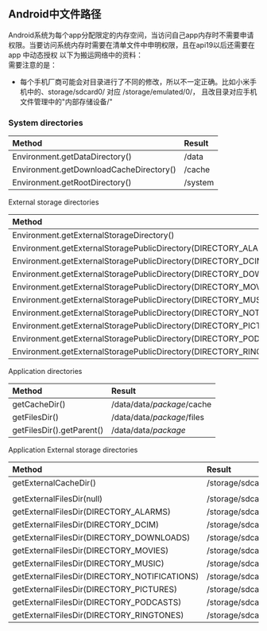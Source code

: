 ## Android中文件路径
Android系统为每个app分配限定的内存空间，当访问自己app内存时不需要申请权限。当要访问系统内存时需要在清单文件中申明权限，且在api19以后还需要在app
中动态授权
以下为搬运网络中的资料：   
需要注意的是：
- 每个手机厂商可能会对目录进行了不同的修改，所以不一定正确。比如小米手机中的、storage/sdcard0/ 对应 /storage/emulated/0/，
且改目录对应手机文件管理中的"内部存储设备/"
### System directories

| Method | Result |
|:-----------|:------------|
| Environment.getDataDirectory() | /data |
| Environment.getDownloadCacheDirectory() | /cache | 
| Environment.getRootDirectory() | /system | 

External storage directories

| Method | Result |
|:-----------|:------------|
| Environment.getExternalStorageDirectory() | /storage/sdcard0 | 
| Environment.getExternalStoragePublicDirectory(DIRECTORY_ALARMS) | /storage/sdcard0/Alarms | 
| Environment.getExternalStoragePublicDirectory(DIRECTORY_DCIM) | /storage/sdcard0/DCIM | 
| Environment.getExternalStoragePublicDirectory(DIRECTORY_DOWNLOADS) | /storage/sdcard0/Download | 
| Environment.getExternalStoragePublicDirectory(DIRECTORY_MOVIES) | /storage/sdcard0/Movies | 
| Environment.getExternalStoragePublicDirectory(DIRECTORY_MUSIC) | /storage/sdcard0/Music | 
| Environment.getExternalStoragePublicDirectory(DIRECTORY_NOTIFICATIONS) | /storage/sdcard0/Notifications | 
| Environment.getExternalStoragePublicDirectory(DIRECTORY_PICTURES) | /storage/sdcard0/Pictures | 
| Environment.getExternalStoragePublicDirectory(DIRECTORY_PODCASTS) | /storage/sdcard0/Podcasts | 
| Environment.getExternalStoragePublicDirectory(DIRECTORY_RINGTONES) | /storage/sdcard0/Ringtones | 

Application directories

| Method | Result |
|:-----------|:------------|
| getCacheDir() | /data/data/*package*/cache | 
| getFilesDir() | /data/data/*package*/files | 
| getFilesDir().getParent() | /data/data/*package* | 

Application External storage directories

| Method | Result |
|:-----------|:------------|
| getExternalCacheDir() | /storage/sdcard0/Android/data/*package*/cache | 
| | |
| getExternalFilesDir(null) | /storage/sdcard0/Android/data/*package*/files |
| getExternalFilesDir(DIRECTORY_ALARMS) | /storage/sdcard0/Android/data/*package*/files/Alarms | 
| getExternalFilesDir(DIRECTORY_DCIM) | /storage/sdcard0/Android/data/*package*/files/DCIM | 
| getExternalFilesDir(DIRECTORY_DOWNLOADS) | /storage/sdcard0/Android/data/*package*/files/Download | 
| getExternalFilesDir(DIRECTORY_MOVIES) | /storage/sdcard0/Android/data/*package*/files/Movies | 
| getExternalFilesDir(DIRECTORY_MUSIC) | /storage/sdcard0/Android/data/*package*/files/Music | 
| getExternalFilesDir(DIRECTORY_NOTIFICATIONS) | /storage/sdcard0/Android/data/*package*/files/Notifications | 
| getExternalFilesDir(DIRECTORY_PICTURES) | /storage/sdcard0/Android/data/*package*/files/Pictures | 
| getExternalFilesDir(DIRECTORY_PODCASTS) | /storage/sdcard0/Android/data/*package*/files/Podcasts | 
| getExternalFilesDir(DIRECTORY_RINGTONES) | /storage/sdcard0/Android/data/*package*/files/Ringtones | 

